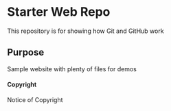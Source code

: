 # Starter Web Repo

This repository is for showing how Git and GitHub work

## Purpose

Sample website with plenty of files for demos

#### Copyright
Notice of Copyright
